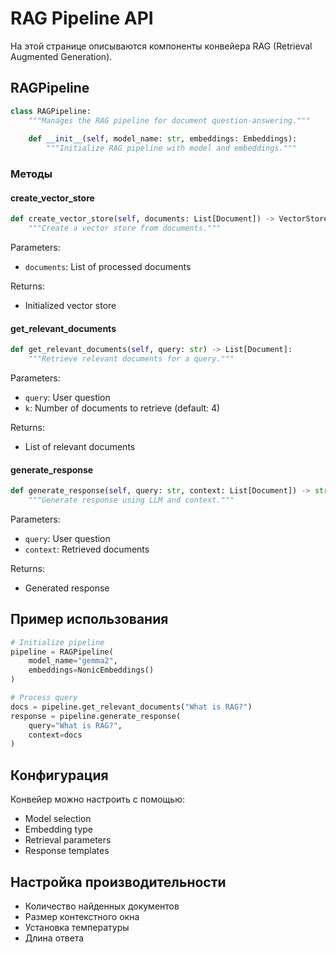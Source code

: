 # RAG Pipeline API

На этой странице описываются компоненты конвейера RAG (Retrieval Augmented Generation).

## RAGPipeline

```python
class RAGPipeline:
    """Manages the RAG pipeline for document question-answering."""
    
    def __init__(self, model_name: str, embeddings: Embeddings):
        """Initialize RAG pipeline with model and embeddings."""
```

### Методы

#### create_vector_store
```python
def create_vector_store(self, documents: List[Document]) -> VectorStore:
    """Create a vector store from documents."""
```

Parameters:
- `documents`: List of processed documents

Returns:
- Initialized vector store

#### get_relevant_documents
```python
def get_relevant_documents(self, query: str) -> List[Document]:
    """Retrieve relevant documents for a query."""
```

Parameters:
- `query`: User question
- `k`: Number of documents to retrieve (default: 4)

Returns:
- List of relevant documents

#### generate_response
```python
def generate_response(self, query: str, context: List[Document]) -> str:
    """Generate response using LLM and context."""
```

Parameters:
- `query`: User question
- `context`: Retrieved documents

Returns:
- Generated response

## Пример использования

```python
# Initialize pipeline
pipeline = RAGPipeline(
    model_name="gemma2",
    embeddings=NonicEmbeddings()
)

# Process query
docs = pipeline.get_relevant_documents("What is RAG?")
response = pipeline.generate_response(
    query="What is RAG?",
    context=docs
)
```

## Конфигурация

Конвейер можно настроить с помощью:

- Model selection
- Embedding type
- Retrieval parameters
- Response templates

## Настройка производительности

- Количество найденных документов
- Размер контекстного окна
- Установка температуры
- Длина ответа